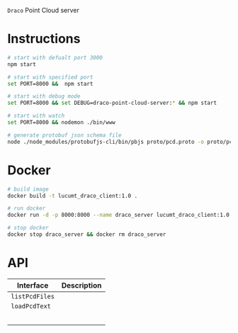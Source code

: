 `Draco` Point Cloud server

# Instructions

```bash
# start with defualt port 3000
npm start

# start with specified port
set PORT=8000 &&  npm start

# start with debug mode
set PORT=8000 && set DEBUG=draco-point-cloud-server:* && npm start

# start with watch
set PORT=8000 && nodemon ./bin/www

# generate protobuf json schema file
node ./node_modules/protobufjs-cli/bin/pbjs proto/pcd.proto -o proto/pcd_data.json
```

# Docker

```bash
# build image
docker build -t lucumt_draco_client:1.0 .

# run docker
docker run -d -p 8000:8000 --name draco_server lucumt_draco_client:1.0

# stop docker
docker stop draco_server && docker rm draco_server
```

# API

| Interface      | Description |
| -------------- | ----------- |
| `listPcdFiles` |             |
| `loadPcdText`  |             |
|                |             |
|                |             |
|                |             |
|                |             |
|                |             |

